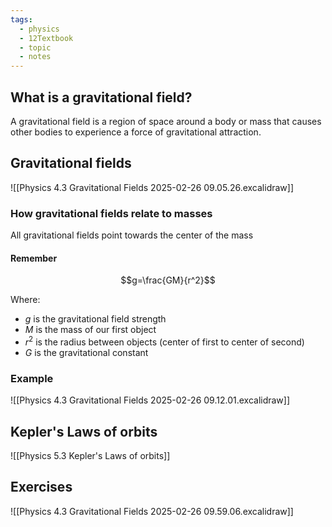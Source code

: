 ```yaml
---
tags:
  - physics
  - 12Textbook
  - topic
  - notes
---
```

## What is a gravitational field?
A gravitational field is a region of space around a body or mass that causes other bodies to experience a force of gravitational attraction.

## Gravitational fields
![[Physics 4.3 Gravitational Fields 2025-02-26 09.05.26.excalidraw]]

### How gravitational fields relate to masses
All gravitational fields point towards the center of the mass

#### Remember
$$g=\frac{GM}{r^2}$$

Where:
- $g$ is the gravitational field strength
- $M$ is the mass of our first object
- $r^2$ is the radius between objects (center of first to center of second)
- $G$ is the gravitational constant 

### Example
![[Physics 4.3 Gravitational Fields 2025-02-26 09.12.01.excalidraw]]

## Kepler's Laws of orbits
![[Physics 5.3 Kepler's Laws of orbits]]




## Exercises

![[Physics 4.3 Gravitational Fields 2025-02-26 09.59.06.excalidraw]]

